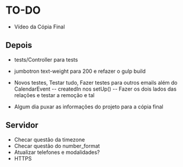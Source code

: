 # TO-DO

- Vídeo da Cópia Final

## Depois

- tests/Controller para tests
- jumbotron text-weight para 200 e refazer o gulp build
- Novos testes, Testar tudo, Fazer testes para outros emails além do CalendarEvent
-- createdIn nos setUp()
-- Fazer os dois lados das relações e testar a remoção e tal

- Algum dia puxar as informações do projeto para a cópia final

## Servidor

- Checar questão da timezone
- Checar questão do number_format
- Atualizar telefones e modalidades?
- HTTPS
